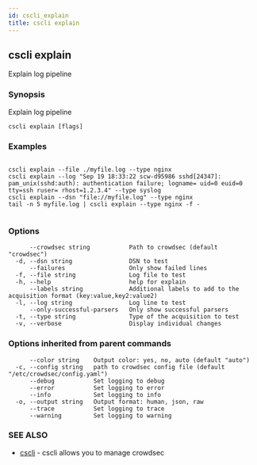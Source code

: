 ```yaml
---
id: cscli_explain
title: cscli explain
---
```

## cscli explain

Explain log pipeline

### Synopsis


Explain log pipeline 
		

```
cscli explain [flags]
```

### Examples

```

cscli explain --file ./myfile.log --type nginx 
cscli explain --log "Sep 19 18:33:22 scw-d95986 sshd[24347]: pam_unix(sshd:auth): authentication failure; logname= uid=0 euid=0 tty=ssh ruser= rhost=1.2.3.4" --type syslog
cscli explain --dsn "file://myfile.log" --type nginx
tail -n 5 myfile.log | cscli explain --type nginx -f -
		
```

### Options

```
      --crowdsec string           Path to crowdsec (default "crowdsec")
  -d, --dsn string                DSN to test
      --failures                  Only show failed lines
  -f, --file string               Log file to test
  -h, --help                      help for explain
      --labels string             Additional labels to add to the acquisition format (key:value,key2:value2)
  -l, --log string                Log line to test
      --only-successful-parsers   Only show successful parsers
  -t, --type string               Type of the acquisition to test
  -v, --verbose                   Display individual changes
```

### Options inherited from parent commands

```
      --color string    Output color: yes, no, auto (default "auto")
  -c, --config string   path to crowdsec config file (default "/etc/crowdsec/config.yaml")
      --debug           Set logging to debug
      --error           Set logging to error
      --info            Set logging to info
  -o, --output string   Output format: human, json, raw
      --trace           Set logging to trace
      --warning         Set logging to warning
```

### SEE ALSO

* [cscli](/cscli/cscli.md)	 - cscli allows you to manage crowdsec

